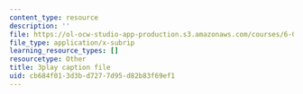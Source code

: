 ```yaml
---
content_type: resource
description: ''
file: https://ol-ocw-studio-app-production.s3.amazonaws.com/courses/6-0001-introduction-to-computer-science-and-programming-in-python-fall-2016/cb684f013d3bd7277d95d82b83f69ef1_qq7I2MQNrtU.srt
file_type: application/x-subrip
learning_resource_types: []
resourcetype: Other
title: 3play caption file
uid: cb684f01-3d3b-d727-7d95-d82b83f69ef1
---
```

